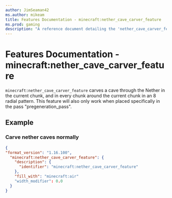 ```yaml
---
author: JimSeaman42
ms.author: mikeam
title: Features Documentation - minecraft:nether_cave_carver_feature
ms.prod: gaming
description: "A reference document detailing the 'nether_cave_carver_feature' feature"
---
```


# Features Documentation - minecraft:nether_cave_carver_feature

`minecraft:nether_cave_carver_feature` carves a cave through the Nether in the current chunk, and in every chunk around the current chunk in an 8 radial pattern. This feature will also only work when placed specifically in the pass "pregeneration_pass".

## Example

### Carve nether caves normally

```json
{
"format_version": "1.16.100",
  "minecraft:nether_cave_carver_feature": {
    "description": {
      "identifier": "minecraft:nether_cave_carver_feature"
    },
    "fill_with": "minecraft:air"
    "width_modifier": 0.0
  }
}
```
